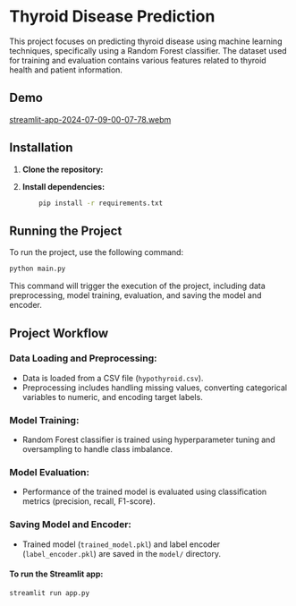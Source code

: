 # Thyroid Disease Prediction

This project focuses on predicting thyroid disease using machine learning techniques, specifically using a Random Forest classifier. The dataset used for training and evaluation contains various features related to thyroid health and patient information.


## Demo
[streamlit-app-2024-07-09-00-07-78.webm](https://github.com/vinayakverma24/Thyroid-Prediction/assets/164455230/42ef4955-4dad-4c27-90c8-90290492ee21)



## Installation

1. **Clone the repository:**

2. **Install dependencies:**
    ```bash
        pip install -r requirements.txt
    ```
    
## Running the Project

To run the project, use the following command:

```bash
python main.py
```

This command will trigger the execution of the project, including data preprocessing, model training, evaluation, and saving the model and encoder.


## Project Workflow

### Data Loading and Preprocessing:

- Data is loaded from a CSV file (`hypothyroid.csv`).
- Preprocessing includes handling missing values, converting categorical variables to numeric, and encoding target labels.

### Model Training:

- Random Forest classifier is trained using hyperparameter tuning and oversampling to handle class imbalance.

### Model Evaluation:

- Performance of the trained model is evaluated using classification metrics (precision, recall, F1-score).

### Saving Model and Encoder:

- Trained model (`trained_model.pkl`) and label encoder (`label_encoder.pkl`) are saved in the `model/` directory.


#### To run the Streamlit app:

```bash
streamlit run app.py
``` 
